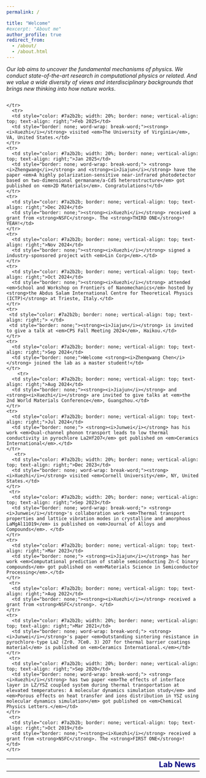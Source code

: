 ```yaml
---
permalink: /

title: "Welcome"
#excerpt: "About me"
author_profile: true
redirect_from: 
  - /about/
  - /about.html
---
```


*Our lab aims to uncover the fundamental mechanisms of physics. We conduct state-of-the-art research in computational physics or related. And we value a wide diversity of views and interdisciplinary backgrounds that brings new thinking into how nature works*.


<div style="width: 100%; overflow-x: auto;">
  <table style="width: 100%; font-size: 17px; border-collapse: collapse; border: none;">
    <tr>
      <td style="color: #000080; font-size: 20px; width: 20%; border: none; vertical-align: top; text-align: right;"><strong>Lab News</strong></td>
      
    </tr>
      <tr>
      <td style="color: #7a2b2b; width: 20%; border: none; vertical-align: top; text-align: right;">Feb 2025</td>
      <td style="border: none; word-wrap: break-word;"><strong><i>Xuezhi</i></strong> visited <em>The University of Virginia</em>, VA, United States.</td>
    </tr>
    <tr>
      <td style="color: #7a2b2b; width: 20%; border: none; vertical-align: top; text-align: right;">Jan 2025</td>
      <td style="border: none; word-wrap: break-word;"> <strong><i>Zhengwang</i></strong> and <strong><i>Jiajun</i></strong> have the paper <em>A highly polarization-sensitive near-infrared photodetector based on two-dimensional germanane/a-CdS heterostructure</em> got published on <em>2D Materials</em>. Congratulations!</td> 
    </tr>
    <tr>
      <td style="color: #7a2b2b; border: none; vertical-align: top; text-align: right;">Dec 2024</td>
      <td style="border: none;"><strong><i>Xuezhi</i></strong> received a grant from <strong>NSFC</strong>. The <strong>THIRD ONE</strong>! YEAH!</td>
    </tr>
    <tr>
      <td style="color: #7a2b2b; border: none; vertical-align: top; text-align: right;">Nov 2024</td>
      <td style="border: none;"><strong><i>Xuezhi</i></strong> signed a industry-sponsored project with <em>Lin Corp</em>.</td>
    </tr>
    <tr>
      <td style="color: #7a2b2b; border: none; vertical-align: top; text-align: right;">Oct 2024</td>
      <td style="border: none;"><strong><i>Xuezhi</i></strong> attended <em>School and Workshop on Frontiers of Nanomechanics</em> hosted by <strong>the Abdus Salam International Centre for Theoretical Physics (ICTP)</strong> at Trieste, Italy.</td>
    </tr>
    <tr>
     <td style="color: #7a2b2b; border: none; vertical-align: top; text-align: right;"> </td>
     <td style="border: none;"><strong><i>Jiajun</i></strong> is invited to give a talk at <em>CPS Fall Meeting 2024</em>, Haikou.</td>
    </tr>
    <tr>
      <td style="color: #7a2b2b; border: none; vertical-align: top; text-align: right;">Sep 2024</td>
      <td style="border: none;">Welcome <strong><i>Zhengwang Chen</i></strong> joined the lab as a master student!</td>
    </tr>
        <tr>
      <td style="color: #7a2b2b; border: none; vertical-align: top; text-align: right;">Aug 2024</td>
      <td style="border: none;"><strong><i>Jiajun</i></strong> and <strong><i>Xuezhi</i></strong> are invited to give talks at <em>the 2nd World Materials Conference</em>, Guangzhou.</td>
    </tr>
    <tr>
      <td style="color: #7a2b2b; border: none; vertical-align: top; text-align: right;">Jul 2024</td>
      <td style="border: none;"> <strong><i>Junwei</i></strong> has his work <em>Dual-channel phonon transport leads to low thermal conductivity in pyrochlore La2Hf2O7</em> got published on <em>Ceramics International</em>.</td>
    </tr>
       <tr>
      <td style="color: #7a2b2b; width: 20%; border: none; vertical-align: top; text-align: right;">Dec 2023</td>
      <td style="border: none; word-wrap: break-word;"><strong><i>Xuezhi</i></strong> visited <em>Cornell University</em>, NY, United States.</td>
    </tr>
     <tr>
      <td style="color: #7a2b2b; width: 20%; border: none; vertical-align: top; text-align: right;">Sep 2023</td>
      <td style="border: none; word-wrap: break-word;"> <strong><i>Junwei</i></strong>'s collaboration work <em>Thermal transport properties and lattice vibration modes in crystalline and amorphous LaMgAl11O19</em> is published on <em>Journal of Alloys and Compounds</em>. </td> 
    </tr>
    <tr>
      <td style="color: #7a2b2b; border: none; vertical-align: top; text-align: right;">Mar 2023</td>
      <td style="border: none;"> <strong><i>Jiajun</i></strong> has her work <em>Computational prediction of stable semiconducting Zn-C binary compounds</em> got published on <em>Materials Science in Semiconductor Processing</em>.</td>
    </tr>
     <tr>
      <td style="color: #7a2b2b; border: none; vertical-align: top; text-align: right;">Aug 2022</td>
      <td style="border: none;"><strong><i>Xuezhi</i></strong> received a grant from <strong>NSFC</strong>. </td>
    </tr>
    <tr>
      <td style="color: #7a2b2b; width: 20%; border: none; vertical-align: top; text-align: right;">Mar 2021</td>
      <td style="border: none; word-wrap: break-word;"> <strong><i>Junwei</i></strong>'s paper <em>Outstanding sintering resistance in pyrochlore-type La2 (Zr0. 7Ce0. 3) 2O7 for thermal barrier coatings material</em> is published on <em>Ceramics International.</em></td> 
    </tr>
     <tr>
      <td style="color: #7a2b2b; width: 20%; border: none; vertical-align: top; text-align: right;">Sep 2020</td>
      <td style="border: none; word-wrap: break-word;"> <strong><i>Xuezhi</i></strong> has two paper <em>The effects of interface layer in LZ/YSZ coupled system during thermal transportation at elevated temperatures: A molecular dynamics simulation study</em> and <em>Porous effects on heat transfer and ions distribution in YSZ using molecular dynamics simulation</em> got published on <em>Chemical Physics Letters.</em></td> 
    </tr>
     <tr>
      <td style="color: #7a2b2b; border: none; vertical-align: top; text-align: right;">Oct 2019</td>
      <td style="border: none;"><strong><i>Xuezhi</i></strong> received a grant from <strong>NSFC</strong>. The <strong>FIRST ONE</strong>! </td>
    </tr>
  </table>
</div>
